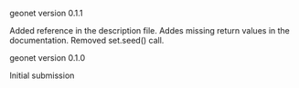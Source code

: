 geonet version 0.1.1

Added reference in the description file.
Addes missing return values in the documentation.
Removed set.seed() call.

geonet version 0.1.0

Initial submission